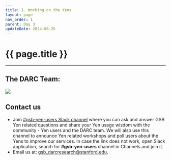 ```yaml
---
title: 1. Working on the Yens 
layout: page
nav_order: 1
parent: Day 3
updateDate: 2024-06-25
---
```


# {{ page.title }}
---

## The DARC Team:
![](../assets/images/gsbrh_092122_0021.jpg)

## Contact us
- Join <a href="https://circlerss.slack.com/archives/C01JXJ6U4E5" target="_blank">#gsb-yen-users Slack channel</a> where you can ask and answer GSB Yen related questions and share your Yen usage wisdom with the community - Yen users and the DARC team. We will also use this channel to announce Yen related workshops and poll users about the Yens to improve our services. In case the link does not work, open Slack application, search for <b>#gsb-yen-users</b> channel in Channels and join it.
- Email us at: <a href="mailto:gsb_darcresearch@stanford.edu">gsb_darcresearch@stanford.edu.</a>

